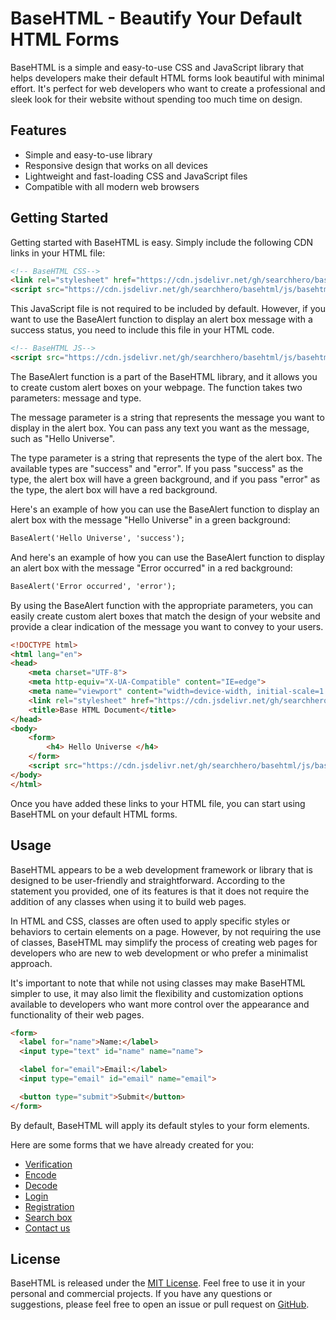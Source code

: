 # BaseHTML - Beautify Your Default HTML Forms 

BaseHTML is a simple and easy-to-use CSS and JavaScript library that helps developers make their default HTML forms look beautiful with minimal effort. It's perfect for web developers who want to create a professional and sleek look for their website without spending too much time on design.

## Features

- Simple and easy-to-use library
- Responsive design that works on all devices
- Lightweight and fast-loading CSS and JavaScript files
- Compatible with all modern web browsers

## Getting Started

Getting started with BaseHTML is easy. Simply include the following CDN links in your HTML file:

```html
<!-- BaseHTML CSS-->
<link rel="stylesheet" href="https://cdn.jsdelivr.net/gh/searchhero/basehtml/css/basehtml.css">
<script src="https://cdn.jsdelivr.net/gh/searchhero/basehtml/js/basehtml.js"></script>
```

This JavaScript file is not required to be included by default. However, if you want to use the BaseAlert function to display an alert box message with a success status, you need to include this file in your HTML code.

```html
<!-- BaseHTML JS-->
<script src="https://cdn.jsdelivr.net/gh/searchhero/basehtml/js/basehtml.js"></script>
```

The BaseAlert function is a part of the BaseHTML library, and it allows you to create custom alert boxes on your webpage. The function takes two parameters: message and type.

The message parameter is a string that represents the message you want to display in the alert box. You can pass any text you want as the message, such as "Hello Universe".

The type parameter is a string that represents the type of the alert box. The available types are "success" and "error". If you pass "success" as the type, the alert box will have a green background, and if you pass "error" as the type, the alert box will have a red background.

Here's an example of how you can use the BaseAlert function to display an alert box with the message "Hello Universe" in a green background:

```html
BaseAlert('Hello Universe', 'success');
```

And here's an example of how you can use the BaseAlert function to display an alert box with the message "Error occurred" in a red background:

```html
BaseAlert('Error occurred', 'error');
```

By using the BaseAlert function with the appropriate parameters, you can easily create custom alert boxes that match the design of your website and provide a clear indication of the message you want to convey to your users.

```html
<!DOCTYPE html>
<html lang="en">
<head>
    <meta charset="UTF-8">
    <meta http-equiv="X-UA-Compatible" content="IE=edge">
    <meta name="viewport" content="width=device-width, initial-scale=1.0">
    <link rel="stylesheet" href="https://cdn.jsdelivr.net/gh/searchhero/basehtml/css/basehtml.css">
    <title>Base HTML Document</title>
</head>
<body>
    <form>
		<h4> Hello Universe </h4>
	</form>
    <script src="https://cdn.jsdelivr.net/gh/searchhero/basehtml/js/basehtml.js"></script>
</body>
</html>
```

Once you have added these links to your HTML file, you can start using BaseHTML on your default HTML forms.

## Usage

BaseHTML appears to be a web development framework or library that is designed to be user-friendly and straightforward. According to the statement you provided, one of its features is that it does not require the addition of any classes when using it to build web pages.

In HTML and CSS, classes are often used to apply specific styles or behaviors to certain elements on a page. However, by not requiring the use of classes, BaseHTML may simplify the process of creating web pages for developers who are new to web development or who prefer a minimalist approach.

It's important to note that while not using classes may make BaseHTML simpler to use, it may also limit the flexibility and customization options available to developers who want more control over the appearance and functionality of their web pages.

```html
<form>
  <label for="name">Name:</label>
  <input type="text" id="name" name="name">

  <label for="email">Email:</label>
  <input type="email" id="email" name="email">

  <button type="submit">Submit</button>
</form>
```

By default, BaseHTML will apply its default styles to your form elements.

Here are some forms that we have already created for you:
- [Verification](otp-verification.html)
- [Encode](encode-text.html)
- [Decode](decode-text.html)
- [Login](login.html)
- [Registration](registration.html)
- [Search box](search-box.html)
- [Contact us](contact-us.html)

## License

BaseHTML is released under the [MIT License](https://opensource.org/licenses/MIT). Feel free to use it in your personal and commercial projects. If you have any questions or suggestions, please feel free to open an issue or pull request on [GitHub](https://github.com/searchhero/basehtml).

